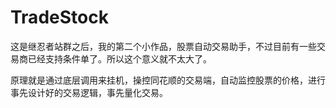 # TradeStock

这是继忍者站群之后，我的第二个小作品，股票自动交易助手，不过目前有一些交易商已经支持条件单了。所以这个意义就不太大了。

原理就是通过底层调用来挂机，操控同花顺的交易端，自动监控股票的价格，进行事先设计好的交易逻辑，事先量化交易。
